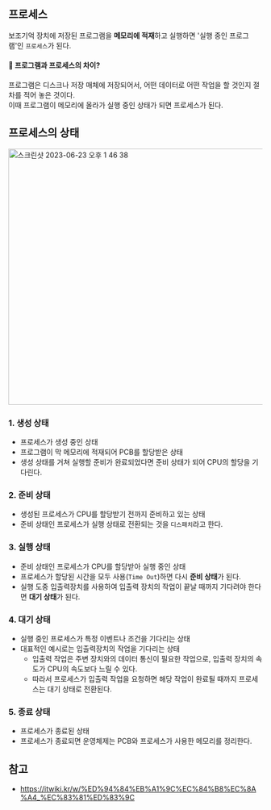 ## 프로세스

보조기억 장치에 저장된 프로그램을 **메모리에 적재**하고 실행하면 '실행 중인 프로그램'인 ```프로세스```가 된다.

#### 📍 프로그램과 프로세스의 차이?

프로그램은 디스크나 저장 매체에 저장되어서, 어떤 데이터로 어떤 작업을 할 것인지 절차를 적어 놓은 것이다.  
이때 프로그램이 메모리에 올라가 실행 중인 상태가 되면 프로세스가 된다.

## 프로세스의 상태

<img width="508" alt="스크린샷 2023-06-23 오후 1 46 38" src="https://github.com/yaezzin/TIL/assets/97823928/65321767-01a5-4b90-a56b-793b183c0a95">

### 1. 생성 상태

* 프로세스가 생성 중인 상태
* 프로그램이 막 메모리에 적재되어 PCB를 할당받은 상태
* 생성 상태를 거쳐 실행할 준비가 완료되었다면 준비 상태가 되어 CPU의 할당을 기다린다.

### 2. 준비 상태

* 생성된 프로세스가 CPU를 할당받기 전까지 준비하고 있는 상태
* 준비 상태인 프로세스가 실행 상태로 전환되는 것을 ```디스패치```라고 한다.

### 3. 실행 상태

* 준비 상태인 프로세스가 CPU를 할당받아 실행 중인 상태
* 프로세스가 할당된 시간을 모두 사용(```Time Out```)하면 다시 **준비 상태**가 된다.
* 실행 도중 입출력장치를 사용하여 입출력 장치의 작업이 끝날 때까지 기다려야 한다면 **대기 상태**가 된다.

### 4. 대기 상태

* 실행 중인 프로세스가 특정 이벤트나 조건을 기다리는 상태
* 대표적인 예시로는 입출력장치의 작업을 기다리는 상태
  * 입출력 작업은 주변 장치와의 데이터 통신이 필요한 작업으로, 입출력 장치의 속도가 CPU의 속도보다 느릴 수 있다.
  * 따라서 프로세스가 입출력 작업을 요청하면 해당 작업이 완료될 때까지 프로세스는 대기 상태로 전환된다.

### 5. 종료 상태

* 프로세스가 종료된 상태
* 프로세스가 종료되면 운영체제는 PCB와 프로세스가 사용한 메모리를 정리한다.

## 참고

* https://itwiki.kr/w/%ED%94%84%EB%A1%9C%EC%84%B8%EC%8A%A4_%EC%83%81%ED%83%9C

